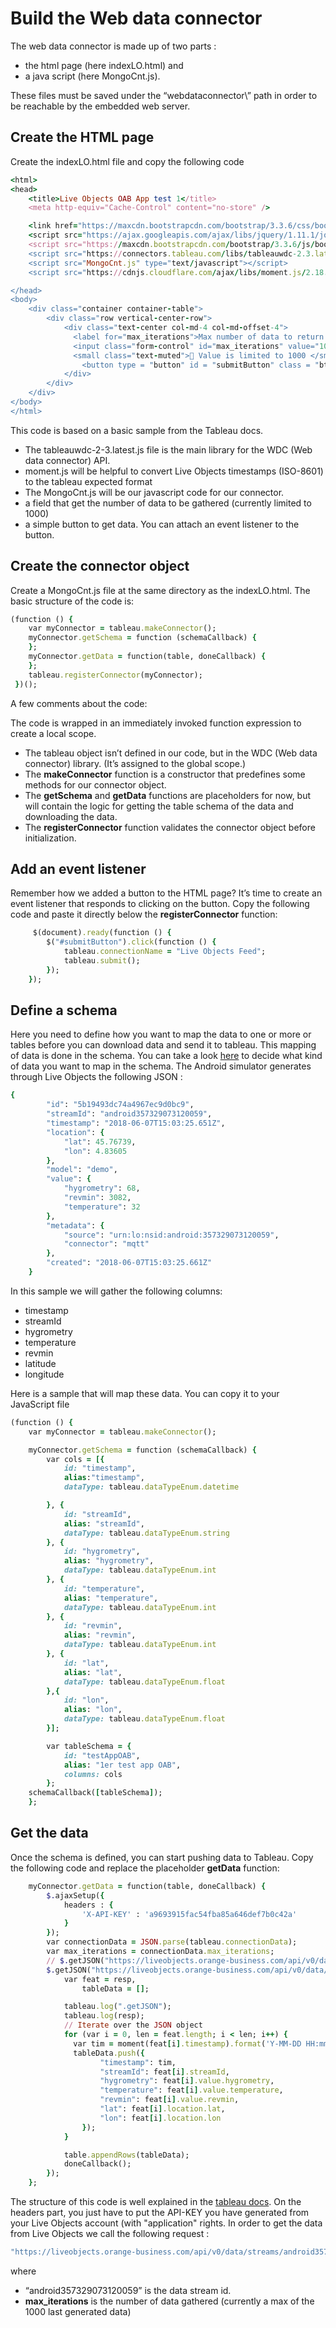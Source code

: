 # Build the Web data connector #

The web data connector is made up of two parts : 
* the html page (here indexLO.html) and 
* a java script (here MongoCnt.js). 

These files must be saved under the “webdataconnector\” path in order to be reachable by the embedded web server.

## Create the HTML page ##
Create the indexLO.html file and copy the following code 


```ruby
<html>
<head>
    <title>Live Objects OAB App test 1</title>
    <meta http-equiv="Cache-Control" content="no-store" />

    <link href="https://maxcdn.bootstrapcdn.com/bootstrap/3.3.6/css/bootstrap.min.css" rel="stylesheet" crossorigin="anonymous">
    <script src="https://ajax.googleapis.com/ajax/libs/jquery/1.11.1/jquery.min.js" type="text/javascript"></script>
    <script src="https://maxcdn.bootstrapcdn.com/bootstrap/3.3.6/js/bootstrap.min.js"  crossorigin="anonymous"></script>
    <script src="https://connectors.tableau.com/libs/tableauwdc-2.3.latest.js" type="text/javascript"></script>
    <script src="MongoCnt.js" type="text/javascript"></script>
    <script src="https://cdnjs.cloudflare.com/ajax/libs/moment.js/2.18.1/moment.min.js"></script>

</head>
<body>
    <div class="container container-table">
        <div class="row vertical-center-row">
            <div class="text-center col-md-4 col-md-offset-4">
              <label for="max_iterations">Max number of data to return :</label>
              <input class="form-control" id="max_iterations" value="100">
              <small class="text-muted"> Value is limited to 1000 </small><br>
                <button type = "button" id = "submitButton" class = "btn btn-success" style = "margin: 10px;">Get Live Objects OAB App Data!</button>
            </div>
        </div>
    </div>
</body>
</html>
```

 
This code is based on a basic sample from the Tableau docs.
* The tableauwdc-2-3.latest.js file is the main library for the WDC (Web data connector) API.
* moment.js will be helpful to convert Live Objects timestamps (ISO-8601) to the tableau expected format 
* The MongoCnt.js will be our javascript code for our connector.
* a field that get the number of data to be gathered (currently limited to 1000)
* a simple button to get data. You can attach an event listener to the button.

## Create the connector object ##

Create a MongoCnt.js file at the same directory as the indexLO.html.
The basic structure of the code is:


```ruby
(function () {
    var myConnector = tableau.makeConnector();
    myConnector.getSchema = function (schemaCallback) {
    };
    myConnector.getData = function(table, doneCallback) {
    };
    tableau.registerConnector(myConnector);
 })();
```
 
A few comments about the code:

The code is wrapped in an immediately invoked function expression to create a local scope.
*	The tableau object isn’t defined in our code, but in the WDC (Web data connector) library. (It’s assigned to the global scope.)
*	The __makeConnector__ function is a constructor that predefines some methods for our connector object.
*	The __getSchema__ and __getData__ functions are placeholders for now, but will contain the logic for getting the table schema of the data and downloading the data.
*	The __registerConnector__ function validates the connector object before initialization.

## Add an event listener ##

Remember how we added a button to the HTML page? It’s time to create an event listener that responds to clicking on the button.
Copy the following code and paste it directly below the __registerConnector__ function:
 

```ruby
     $(document).ready(function () {
        $("#submitButton").click(function () {
            tableau.connectionName = "Live Objects Feed";
            tableau.submit();
        });
    });
```
 
## Define a schema ##
Here you need to define how you want to map the data to one or more or tables before you can download data and send it to tableau. 
This mapping of data is done in the schema.
You can take a look [here](http://earthquake.usgs.gov/earthquakes/feed/v1.0/geojson.php) to decide what kind of data you want to map in the schema.
The Android simulator generates through Live Objects the following JSON :

```ruby
{
        "id": "5b19493dc74a4967ec9d0bc9",
        "streamId": "android357329073120059",
        "timestamp": "2018-06-07T15:03:25.651Z",
        "location": {
            "lat": 45.76739,
            "lon": 4.83605
        },
        "model": "demo",
        "value": {
            "hygrometry": 68,
            "revmin": 3082,
            "temperature": 32
        },
        "metadata": {
            "source": "urn:lo:nsid:android:357329073120059",
            "connector": "mqtt"
        },
        "created": "2018-06-07T15:03:25.661Z"
    }
```    
    

In this sample we will gather the following columns:
*	timestamp
*	streamId
*	hygrometry
*	temperature
*	revmin
*	latitude
*	longitude

Here is a sample that will map these data. You can copy it to your JavaScript file
 
```ruby
(function () {
    var myConnector = tableau.makeConnector();

    myConnector.getSchema = function (schemaCallback) {
        var cols = [{
            id: "timestamp",
            alias:"timestamp",
            dataType: tableau.dataTypeEnum.datetime

        }, {
            id: "streamId",
            alias: "streamId",
            dataType: tableau.dataTypeEnum.string
        }, {
            id: "hygrometry",
            alias: "hygrometry",
            dataType: tableau.dataTypeEnum.int
        }, {
            id: "temperature",
            alias: "temperature",
            dataType: tableau.dataTypeEnum.int
        }, {
            id: "revmin",
            alias: "revmin",
            dataType: tableau.dataTypeEnum.int
        }, {
            id: "lat",
            alias: "lat",
            dataType: tableau.dataTypeEnum.float
        },{
            id: "lon",
            alias: "lon",
            dataType: tableau.dataTypeEnum.float
        }];

        var tableSchema = {
            id: "testAppOAB",
            alias: "1er test app OAB",
            columns: cols
        };
    schemaCallback([tableSchema]);
    };
```

## Get the data ##
Once the schema is defined, you can start pushing data to Tableau.
Copy the following code and replace the placeholder __getData__ function:

```ruby
    myConnector.getData = function(table, doneCallback) {
        $.ajaxSetup({
            headers : {
                'X-API-KEY' : 'a9693915fac54fba85a646def7b0c42a'
            }
        });
        var connectionData = JSON.parse(tableau.connectionData);
        var max_iterations = connectionData.max_iterations;
        // $.getJSON("https://liveobjects.orange-business.com/api/v0/data/streams/PUT_YOUR_STREAMID_HERE?limit="+max_iterations, function(resp) {
        $.getJSON("https://liveobjects.orange-business.com/api/v0/data/streams/androidFLG357329073120059?limit="+max_iterations, function(resp) {
            var feat = resp,
                tableData = [];

            tableau.log(".getJSON");
            tableau.log(resp);
            // Iterate over the JSON object
            for (var i = 0, len = feat.length; i < len; i++) {
              var tim = moment(feat[i].timestamp).format('Y-MM-DD HH:mm:ss');
              tableData.push({
                    "timestamp": tim,
                    "streamId": feat[i].streamId,
                    "hygrometry": feat[i].value.hygrometry,
                    "temperature": feat[i].value.temperature,
                    "revmin": feat[i].value.revmin,
                    "lat": feat[i].location.lat,
                    "lon": feat[i].location.lon
                });
            }

            table.appendRows(tableData);
            doneCallback();
        });
    };
```
 
The structure of this code is well explained in the [tableau docs](http://tableau.github.io/webdataconnector/docs/wdc_tutorial). 
On the headers part, you just have to put the API-KEY you have generated from your Live Objects account (with "application" rights.
In order to get the data from Live Objects we call the following request : 

```ruby
"https://liveobjects.orange-business.com/api/v0/data/streams/android357329073120059?limit="+max_iterations
```

where 
* “android357329073120059” is the data stream id.
* __max_iterations__ is the number of data gathered (currently a max of the 1000 last generated data)
